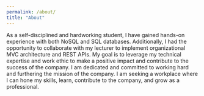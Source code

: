 ```yaml
---
permalink: /about/
title: "About"
---
```


As a self-disciplined and hardworking student, I have gained hands-on experience with both NoSQL and SQL databases. Additionally, I had the opportunity to collaborate with my lecturer to implement organizational MVC architecture and REST APIs. My goal is to leverage my technical expertise and work ethic to make a positive impact and contribute to the success of the company. I am dedicated and committed to working hard and furthering the mission of the company. I am seeking a workplace where I can hone my skills, learn, contribute to the company, and grow as a professional.
